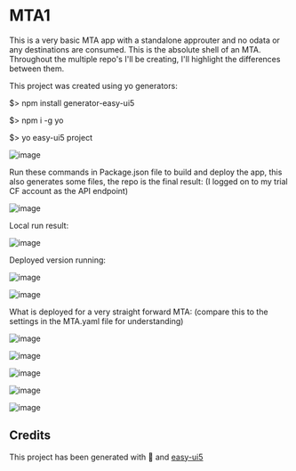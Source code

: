 # MTA1

This is a very basic MTA app with a standalone approuter and no odata or any destinations are consumed. This is the absolute shell of an MTA.
Throughout the multiple repo's I'll be creating, I'll highlight the differences between them.

This project was created using yo generators:

$> npm install generator-easy-ui5

$> npm i -g yo

$> yo easy-ui5 project

![image](https://user-images.githubusercontent.com/64742662/215763992-51e58560-1ab8-49e2-afac-3cdb371987ee.png)

Run these commands in Package.json file to build and deploy the app, this also generates some files, the repo is the final result: (I logged on to my trial CF account as the API endpoint)

![image](https://user-images.githubusercontent.com/64742662/217203595-729cf73f-d058-4fdf-8721-f1cd22c780be.png)


Local run result:

![image](https://user-images.githubusercontent.com/64742662/215764705-e7eb2350-976c-4b7a-bb62-a84e139b5ee6.png)

Deployed version running:

![image](https://user-images.githubusercontent.com/64742662/215766048-887b28ff-5234-4c12-b7b9-a8d2379e426b.png)

![image](https://user-images.githubusercontent.com/64742662/215766131-e5596f54-a898-463b-8888-4f4fd0813a7e.png)


What is deployed for a very straight forward MTA: (compare this to the settings in the MTA.yaml file for understanding)

![image](https://user-images.githubusercontent.com/64742662/215764947-f3b188f8-3aee-4ffe-b316-d68ef3d607a1.png)

![image](https://user-images.githubusercontent.com/64742662/215765080-492060bc-352d-4446-becc-d0badf573690.png)

![image](https://user-images.githubusercontent.com/64742662/215765269-407b8ffa-de1f-4960-9d6b-832f94674259.png)

![image](https://user-images.githubusercontent.com/64742662/215765516-51573628-10d6-4d9f-bf2a-286ce8a11b96.png)

![image](https://user-images.githubusercontent.com/64742662/215765738-7a65ea9c-5093-49aa-be67-1def095a6e42.png)




## Credits

This project has been generated with 💙 and [easy-ui5](https://github.com/SAP)
